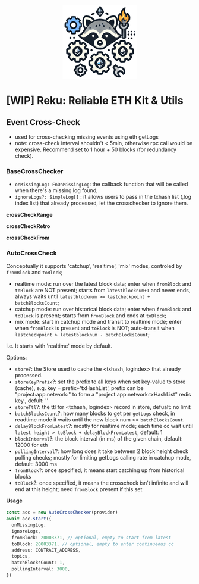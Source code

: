 <div align="center"><img src="https://github.com/ora-io/ora-stack/blob/dev/assets/reku.logo.png?raw=true" alt="Reku Icon" width="200"  /></div>

# [WIP] Reku: Reliable ETH Kit & Utils

## Event Cross-Check
- used for cross-checking missing events using eth getLogs
- note: cross-check interval shouldn't < 5min, otherwise rpc call would be expensive. Recommend set to 1 hour + 50 blocks (for redundancy check).

### BaseCrossChecker
- `onMissingLog: FnOnMissingLog`: the callback function that will be called when there's a missing log found;
- `ignoreLogs?: SimpleLog[]` : it allows users to pass in the txhash list (,log index list) that already processed, let the crosschecker to ignore them.

**crossCheckRange**

**crossCheckRetro**

**crossCheckFrom**

### AutoCrossCheck
Conceptually it supports 'catchup', 'realtime', 'mix' modes, controled by `fromBlock` and `toBlock`;
- realtime mode: run over the latest block data; enter when `fromBlock` and `toBlock` are NOT present; starts from `latestblocknum+1` and never ends, always waits until `latestblocknum >= lastcheckpoint + batchBlocksCount`;
- catchup mode: run over historical block data; enter when `fromBlock` and `toBlock` is present; starts from `fromBlock` and ends at `toBlock`;
- mix mode: start in catchup mode and transit to realtime mode; enter when `fromBlock` is present and `toBlock` is NOT; auto-transit when `lastcheckpoint > latestblocknum - batchBlocksCount`;

i.e. It starts with 'realtime' mode by default.

Options:
- `store`?: the Store used to cache the <txhash, logindex> that already processed.
- `storeKeyPrefix`?: set the prefix to all keys when set key-value to store (cache), e.g. key = prefix+'txHashList', prefix can be "project:app:network:" to form a "project:app:network:txHashList" redis key., defult: ''
- `storeTtl`?: the ttl for <txhash, logindex> record in store, defualt: no limit
- `batchBlocksCount`?: how many blocks to get per `getLogs` check, in readtime mode it waits until the new block num >= `batchBlocksCount`.
- `delayBlockFromLatest`?: mostly for realtime mode; each time cc wait until `latest height > toBlock + delayBlockFromLatest`, default: 1
- `blockInterval`?: the block interval (in ms) of the given chain, default: 12000 for eth
- `pollingInterval`?: how long does it take between 2 block height check polling checks; mostly for limiting getLogs calling rate in catchup mode, default: 3000 ms
- `fromBlock`?: once specified, it means start catching up from historical blocks
- `toBlock`?: once specified, it means the crosscheck isn't infinite and will end at this height; need `fromBlock` present if this set

**Usage**
```ts
const acc = new AutoCrossChecker(provider)
await acc.start({
  onMissingLog,
  ignoreLogs,
  fromBlock: 20003371, // optional, empty to start from latest
  toBlock: 20003371, // optional, empty to enter continueous cc
  address: CONTRACT_ADDRESS,
  topics,
  batchBlocksCount: 1,
  pollingInterval: 3000,
})
```
